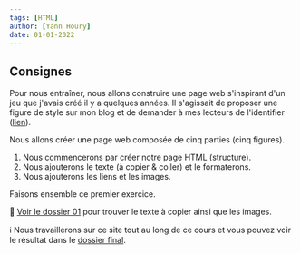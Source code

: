 ```yaml
---
tags: [HTML]
author: [Yann Houry]
date: 01-01-2022
---
```


## Consignes
Pour nous entraîner, nous allons construire une page web s'inspirant d'un jeu que j'avais créé il y a quelques années. Il s'agissait de proposer une figure de style sur mon blog et de demander à mes lecteurs de l'identifier ([lien](https://www.ralentirtravaux.com/le_blog/un-petit-jeu-sous-les-auspices-de-pierre-fontanier/)).

Nous allons créer une page web composée de cinq parties (cinq figures).

1. Nous commencerons par créer notre page HTML (structure).
2. Nous ajouterons le texte (à copier & coller) et le formaterons.
3. Nous ajouterons les liens et les images.

Faisons ensemble ce premier exercice.

📁 [Voir le dossier 01](https://app.box.com/s/wzc7zdwnhmrypn66z5pct2e7uc57aijk) pour trouver le texte à copier ainsi que les images.

ℹ️ Nous travaillerons sur ce site tout au long de ce cours et vous pouvez voir le résultat dans le [dossier final](https://app.box.com/s/wzc7zdwnhmrypn66z5pct2e7uc57aijk).
